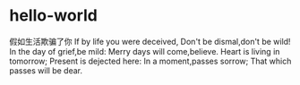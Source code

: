 # hello-world
假如生活欺骗了你
If by life you were deceived,
Don't be dismal,don't be wild!
In the day of grief,be mild:
Merry days will come,believe.
Heart is living in tomorrow;
Present is dejected here:
In a moment,passes sorrow;
That which passes will be dear.
